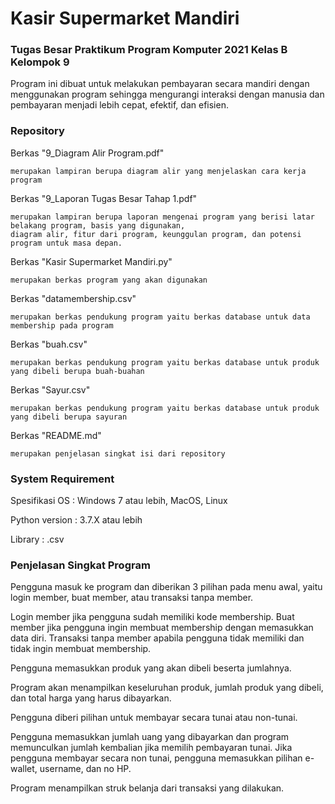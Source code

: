 
# Kasir Supermarket Mandiri

### Tugas Besar Praktikum Program Komputer 2021 Kelas B Kelompok 9

Program ini dibuat untuk melakukan pembayaran secara mandiri dengan menggunakan program sehingga mengurangi interaksi
dengan manusia dan pembayaran menjadi lebih cepat, efektif, dan efisien.


### Repository

Berkas "9_Diagram Alir Program.pdf"
    
    merupakan lampiran berupa diagram alir yang menjelaskan cara kerja program

Berkas "9_Laporan Tugas Besar Tahap 1.pdf"
    
    merupakan lampiran berupa laporan mengenai program yang berisi latar belakang program, basis yang digunakan,
    diagram alir, fitur dari program, keunggulan program, dan potensi program untuk masa depan.
Berkas "Kasir Supermarket Mandiri.py"
    
    merupakan berkas program yang akan digunakan
Berkas "datamembership.csv"

    merupakan berkas pendukung program yaitu berkas database untuk data membership pada program
Berkas "buah.csv"

    merupakan berkas pendukung program yaitu berkas database untuk produk yang dibeli berupa buah-buahan
Berkas "Sayur.csv"

    merupakan berkas pendukung program yaitu berkas database untuk produk yang dibeli berupa sayuran
Berkas "README.md"

    merupakan penjelasan singkat isi dari repository

### System Requirement 

Spesifikasi OS : Windows 7 atau lebih, MacOS, Linux

Python version : 3.7.X atau lebih

Library : .csv

### Penjelasan Singkat Program

Pengguna masuk ke program dan diberikan 3 pilihan pada menu awal, yaitu login member, buat member, atau 
transaksi tanpa member.

Login member jika pengguna sudah memiliki kode membership. Buat member jika pengguna ingin membuat membership 
dengan memasukkan data diri. Transaksi tanpa member apabila pengguna tidak memiliki dan tidak ingin membuat 
membership.

Pengguna memasukkan produk yang akan dibeli beserta jumlahnya. 

Program akan menampilkan keseluruhan produk, jumlah produk yang dibeli, dan total harga yang harus dibayarkan.

Pengguna diberi pilihan untuk membayar secara tunai atau non-tunai.

Pengguna memasukkan jumlah uang yang dibayarkan dan program memunculkan jumlah kembalian jika memilih pembayaran 
tunai. Jika pengguna membayar secara non tunai, pengguna memasukkan pilihan e-wallet, username, dan no HP.
   
Program menampilkan struk belanja dari transaksi yang dilakukan.
